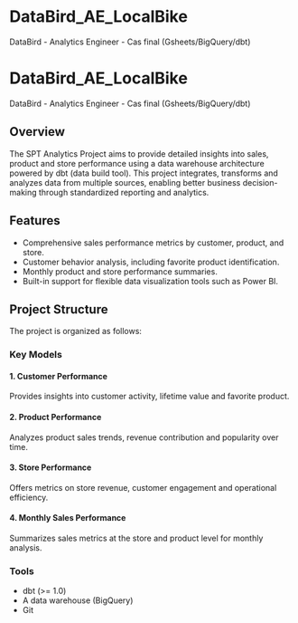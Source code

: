 # DataBird_AE_LocalBike
DataBird - Analytics Engineer - Cas final (Gsheets/BigQuery/dbt)
# DataBird_AE_LocalBike
DataBird - Analytics Engineer - Cas final (Gsheets/BigQuery/dbt)


## Overview  
The SPT Analytics Project aims to provide detailed insights into sales, product and store performance using a data warehouse architecture powered by dbt (data build tool). 
This project integrates, transforms and analyzes data from multiple sources, enabling better business decision-making through standardized reporting and analytics.  

## Features  
- Comprehensive sales performance metrics by customer, product, and store.  
- Customer behavior analysis, including favorite product identification.  
- Monthly product and store performance summaries.  
- Built-in support for flexible data visualization tools such as Power BI.  

## Project Structure  
The project is organized as follows:  


### Key Models  
#### 1. **Customer Performance**  
Provides insights into customer activity, lifetime value and favorite product.  

#### 2. **Product Performance**  
Analyzes product sales trends, revenue contribution and popularity over time.  

#### 3. **Store Performance**  
Offers metrics on store revenue, customer engagement and operational efficiency.  

#### 4. **Monthly Sales Performance**  
Summarizes sales metrics at the store and product level for monthly analysis.  


### Tools  
- dbt (>= 1.0)  
- A data warehouse (BigQuery)  
- Git  
